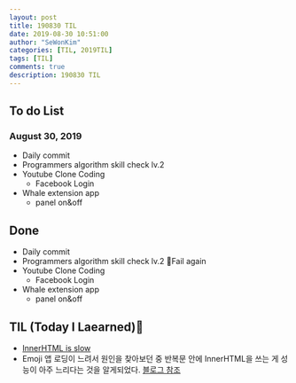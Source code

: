 ```yaml
---
layout: post
title: 190830 TIL
date: 2019-08-30 10:51:00
author: "SeWonKim"
categories: [TIL, 2019TIL]
tags: [TIL]
comments: true
description: 190830 TIL
---
```


## To do List

### August 30, 2019

- Daily commit
- Programmers algorithm skill check lv.2
- Youtube Clone Coding
  - Facebook Login
- Whale extension app
  - panel on&off

## Done

- Daily commit
- Programmers algorithm skill check lv.2 🤦‍Fail again
- Youtube Clone Coding
  - Facebook Login
- Whale extension app
  - panel on&off

## TIL (Today I Laearned)🤔

- [InnerHTML is slow](https://stackoverflow.com/questions/48086704/innerhtml-slow)
- Emoji 앱 로딩이 느려서 원인을 찾아보던 중 반복문 안에 InnerHTML을 쓰는 게 성능이 아주 느리다는 것을 알게되었다. [블로그 참조](https://ruru.tistory.com/entry/innerHTML-%EC%9D%84-%EC%82%AC%EC%9A%A9%ED%95%A0-%EB%95%8C-%EC%86%8D%EB%8F%84%EB%A5%BC-%EC%9C%84%ED%95%9C-%EC%A3%BC%EC%9D%98%EC%82%AC%ED%95%AD)
